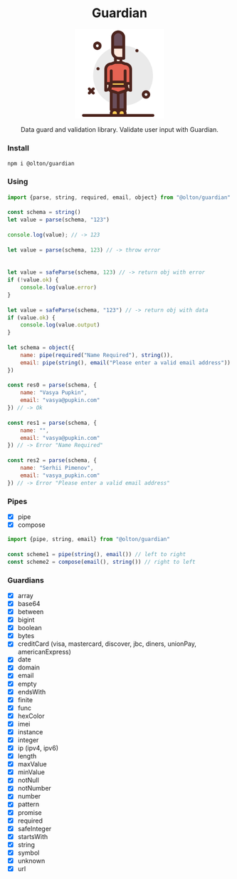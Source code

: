 <h1 align="center">Guardian</h1>

<p align="center">
    <img src="./assets/guardian.svg" style="height: 200px;"/>
</p>

<p align="center">
Data guard and validation library.
Validate user input with Guardian.
</p>


### Install
```shell
npm i @olton/guardian
```

### Using
```javascript
import {parse, string, required, email, object} from "@olton/guardian"

const schema = string()
let value = parse(schema, "123")

console.log(value); // -> 123

let value = parse(schema, 123) // -> throw error


let value = safeParse(schema, 123) // -> return obj with error
if (!value.ok) {
    console.log(value.error)
}

let value = safeParse(schema, "123") // -> return obj with data
if (value.ok) {
    console.log(value.output)
}

let schema = object({
    name: pipe(required("Name Required"), string()),
    email: pipe(string(), email("Please enter a valid email address"))
})

const res0 = parse(schema, {
    name: "Vasya Pupkin",
    email: "vasya@pupkin.com"
}) // -> Ok

const res1 = parse(schema, {
    name: "",
    email: "vasya@pupkin.com"
}) // -> Error "Name Required"

const res2 = parse(schema, {
    name: "Serhii Pimenov",
    email: "vasya_pupkin.com"
}) // -> Error "Please enter a valid email address"


```

### Pipes
- [x] pipe
- [x] compose

```javascript
import {pipe, string, email} from "@olton/guardian"

const scheme1 = pipe(string(), email()) // left to right
const scheme2 = compose(email(), string()) // right to left
```

### Guardians
- [x] array
- [x] base64
- [x] between
- [x] bigint
- [x] boolean
- [x] bytes
- [x] creditCard (visa, mastercard, discover, jbc, diners, unionPay, americanExpress)
- [x] date
- [x] domain
- [x] email
- [x] empty
- [x] endsWith
- [x] finite
- [x] func
- [x] hexColor
- [x] imei
- [x] instance
- [x] integer
- [x] ip (ipv4, ipv6)
- [x] length
- [x] maxValue
- [x] minValue
- [x] notNull
- [x] notNumber
- [x] number
- [x] pattern
- [x] promise
- [x] required
- [x] safeInteger
- [x] startsWith
- [x] string
- [x] symbol
- [x] unknown
- [x] url